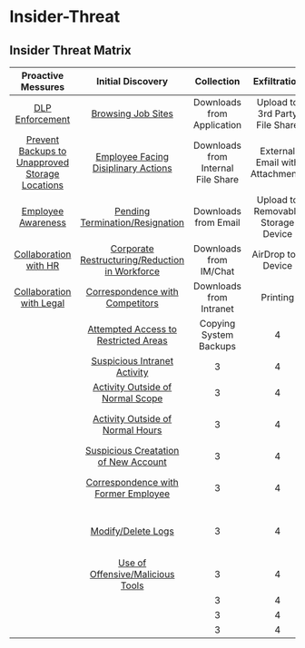 # Insider-Threat

## **Insider Threat Matrix**

| **Proactive Messures** | **Initial Discovery** | **Collection** | **Exfiltration** | **Business Impact**|
| :---: | :---: | :---: | :---: | :---: |
| [DLP Enforcement](https://github.com/matt-snyder-stuff/Insider-Threat/blob/master/TTPs/T1000-DLP%20Enforcement.md) | [Browsing Job Sites](https://github.com/matt-snyder-stuff/Insider-Threat/blob/master/TTPs/T1005-Browsing%20Job%20Sites.md) | Downloads from Application |  Upload to 3rd Party File Share | Bulk Delete Files |
| [Prevent Backups to Unapproved Storage Locations](https://github.com/matt-snyder-stuff/Insider-Threat/blob/master/TTPs/T1001-Unapproved%20Storage%20Locations.md)  | [Employee Facing Disiplinary Actions](https://github.com/matt-snyder-stuff/Insider-Threat/blob/master/TTPs/T1006-Employee%20Facing%20Disiplinary%20Actions.md) | Downloads from Internal File Share | External Email with Attachments | Destruction of Physical Device |
| [Employee Awareness](https://github.com/matt-snyder-stuff/Insider-Threat/blob/master/TTPs/T1002-Employee%20Awareness%20copy.md) | [Pending Termination/Resignation](https://github.com/matt-snyder-stuff/Insider-Threat/blob/master/TTPs/T1007-Pending%20Termination-Resignation.md) | Downloads from Email | Upload to Removable Storage Device | Changing Service Account Password |
| [Collaboration with HR](https://github.com/matt-snyder-stuff/Insider-Threat/blob/master/TTPs/T1003-Partnership%20with%20HR.md) | [Corporate Restructuring/Reduction in Workforce](https://github.com/matt-snyder-stuff/Insider-Threat/blob/master/TTPs/T1008-Corporate%20Restructuring-Reduction%20in%20Workforcemd.md) | Downloads from IM/Chat | AirDrop to a Device | Malicious Changes to Application/System |
| [Collaboration with Legal](https://github.com/matt-snyder-stuff/Insider-Threat/blob/master/TTPs/T1004-Collaboration%20with%20Legal.md) | [Correspondence with Competitors](https://github.com/matt-snyder-stuff/Insider-Threat/blob/master/TTPs/T1009-Correspondence%20with%20Competitors.md) | Downloads from Intranet | Printing | Malicious Social Media Post |
|   | [Attempted Access to Restricted Areas](https://github.com/matt-snyder-stuff/Insider-Threat/blob/master/TTPs/T1010-Attempted%20Access%20to%20Restricted%20Areas.md) | Copying System Backups | 4 | Misappropriations of Funds |
|   | [Suspicious Intranet Activity](https://github.com/matt-snyder-stuff/Insider-Threat/blob/master/TTPs/T1011-Suspicious%20Intranet%20Activity.md) | 3 | 4 | Excessive Overtime |
|   | [Activity Outside of Normal Scope](https://github.com/matt-snyder-stuff/Insider-Threat/blob/master/TTPs/T1012-Activity%20Outside%20of%20Normal%20Scope.md) | 3 | 4 | Misappropriations of Assets |
|   | [Activity Outside of Normal Hours](https://github.com/matt-snyder-stuff/Insider-Threat/blob/master/TTPs/T1013-Activity%20Outside%20of%20Normal%20Hours.md) | 3 | 4 | Forwarding Internal Communications to 3rd Party |
|   | [Suspicious Creatation of New Account](https://github.com/matt-snyder-stuff/Insider-Threat/blob/master/TTPs/T1014-Suspicious%20Creatation%20of%20New%20Account.md) | 3 | 4 | Insider Trading Violations |
|   | [Correspondence with Former Employee](https://github.com/matt-snyder-stuff/Insider-Threat/blob/master/TTPs/T1015-Correspondence%20with%20Former%20Employee.md) | 3 | 4 | Use of Offensive/Malicious Tools |
|   | [Modify/Delete Logs](https://github.com/matt-snyder-stuff/Insider-Threat/blob/master/TTPs/T1016-Modify-Delete%20Logs.md) | 3 | 4 | Exposure of Sensitive/Confidential Information in Public Repositories |
|   | [Use of Offensive/Malicious Tools](https://github.com/matt-snyder-stuff/Insider-Threat/blob/master/TTPs/T1017-Use%20of%20Offensive-Malicious%20Tools.md) | 3 | 4 | 5 |
|   |  | 3 | 4 | 5 |
|   |  | 3 | 4 | 5 |
|   |  | 3 | 4 | 5 |
